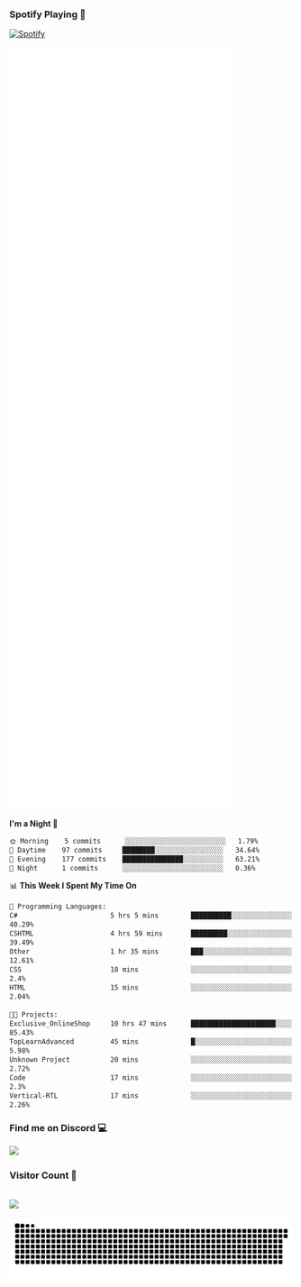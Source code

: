 ### Spotify Playing 🎵
[![Spotify](https://spotify-livestats-callme-milad.vercel.app/api/spotify)](https://open.spotify.com/user/314mrt6dxn5cqoxklh3thbwlr6by)

<img align="center" src="/github-metrics.svg" alt="Metrics" width="400">

<!--START_SECTION:waka-->
**I'm a Night 🦉** 

```text
🌞 Morning    5 commits      ░░░░░░░░░░░░░░░░░░░░░░░░░   1.79% 
🌆 Daytime    97 commits     ████████░░░░░░░░░░░░░░░░░   34.64% 
🌃 Evening    177 commits    ███████████████░░░░░░░░░░   63.21% 
🌙 Night      1 commits      ░░░░░░░░░░░░░░░░░░░░░░░░░   0.36%

```


📊 **This Week I Spent My Time On** 

```text
💬 Programming Languages: 
C#                       5 hrs 5 mins        ██████████░░░░░░░░░░░░░░░   40.29% 
CSHTML                   4 hrs 59 mins       █████████░░░░░░░░░░░░░░░░   39.49% 
Other                    1 hr 35 mins        ███░░░░░░░░░░░░░░░░░░░░░░   12.61% 
CSS                      18 mins             ░░░░░░░░░░░░░░░░░░░░░░░░░   2.4% 
HTML                     15 mins             ░░░░░░░░░░░░░░░░░░░░░░░░░   2.04%

🐱‍💻 Projects: 
Exclusive_OnlineShop     10 hrs 47 mins      █████████████████████░░░░   85.43% 
TopLearnAdvanced         45 mins             █░░░░░░░░░░░░░░░░░░░░░░░░   5.98% 
Unknown Project          20 mins             ░░░░░░░░░░░░░░░░░░░░░░░░░   2.72% 
Code                     17 mins             ░░░░░░░░░░░░░░░░░░░░░░░░░   2.3% 
Vertical-RTL             17 mins             ░░░░░░░░░░░░░░░░░░░░░░░░░   2.26%

```


<!--END_SECTION:waka-->

### Find me on Discord 💻
<a href="https://discord.gg/pQVcABAxAy" rel="nofollow"> 
  <img src="https://discord.c99.nl/widget/theme-3/977957889358573609.png" data-canonical-src="https://discord.c99.nl/widget/theme-3/977957889358573609.png" style="max-width: 100%;"></a>

### Visitor Count 🔢
<p align="left"> 
  <br>
  <img src="https://profile-counter.glitch.me/callme-devil/count.svg" />
</p>

<img src="https://github.com/callme-devil/callme-devil/blob/output/github-contribution-grid-snake.svg" alt="snake" style="max-width: 100%;">
